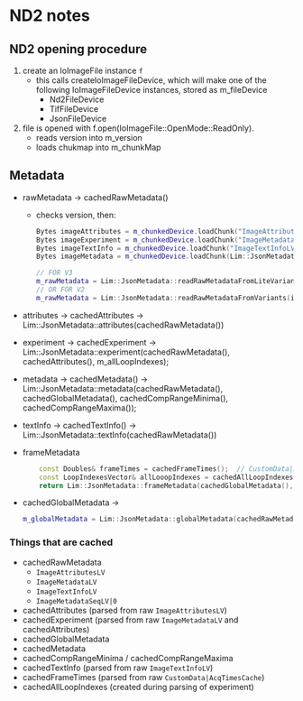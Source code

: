 # ND2 notes

## ND2 opening procedure

1. create an IoImageFile instance `f`
    - this calls createIoImageFileDevice, which will make one of the
      following IoImageFileDevice instances, stored as m_fileDevice
        - Nd2FileDevice
        - TifFileDevice
        - JsonFileDevice
2. file is opened with f.open(IoImageFile::OpenMode::ReadOnly).
    - reads version into m_version
    - loads chukmap into m_chunkMap

## Metadata

- rawMetadata -> cachedRawMetadata()
  - checks version, then:

    ```C++
    Bytes imageAttributes = m_chunkedDevice.loadChunk("ImageAttributesLV!");
    Bytes imageExperiment = m_chunkedDevice.loadChunk("ImageMetadataLV!");
    Bytes imageTextInfo = m_chunkedDevice.loadChunk("ImageTextInfoLV!");
    Bytes imageMetadata = m_chunkedDevice.loadChunk(Lim::JsonMetadata::chunkName("ImageMetadataSeqLV|", 0));

    // FOR V3
    m_rawMetadata = Lim::JsonMetadata::readRawMetadataFromLiteVariants(imageAttributes, imageExperiment, imageMetadata, imageTextInfo);
    // OR FOR V2
    m_rawMetadata = Lim::JsonMetadata::readRawMetadataFromVariants(imageAttributes, imageExperiment, imageMetadata, imageTextInfo);
    ```

- attributes -> cachedAttributes
    -> Lim::JsonMetadata::attributes(cachedRawMetadata())
- experiment -> cachedExperiment
    -> Lim::JsonMetadata::experiment(cachedRawMetadata(), cachedAttributes(), m_allLoopIndexes);
- metadata -> cachedMetadata()
    -> Lim::JsonMetadata::metadata(cachedRawMetadata(), cachedGlobalMetadata(), cachedCompRangeMinima(), cachedCompRangeMaxima());
- textInfo -> cachedTextInfo()
    -> Lim::JsonMetadata::textInfo(cachedRawMetadata())
- frameMetadata

    ```C++
        const Doubles& frameTimes = cachedFrameTimes();  // CustomData|AcqTimesCache
        const LoopIndexesVector& allLooopIndexes = cachedAllLoopIndexes();
        return Lim::JsonMetadata::frameMetadata(cachedGlobalMetadata(), cachedMetadata(), cachedExperiment(), frameTimes[seqIndex], allLooopIndexes[seqIndex], metadataPath);
    ```

- cachedGlobalMetadata ->

    ```C++
    m_globalMetadata = Lim::JsonMetadata::globalMetadata(cachedRawMetadata(), cachedExperiment(), cachedTextInfo(), file ? file->fileCreationTime() : 0.0);
    ```

### Things that are cached

- cachedRawMetadata
  - `ImageAttributesLV`
  - `ImageMetadataLV`
  - `ImageTextInfoLV`
  - `ImageMetadataSeqLV|0`
- cachedAttributes (parsed from raw `ImageAttributesLV`)
- cachedExperiment (parsed from raw `ImageMetadataLV` and cachedAttributes)
- cachedGlobalMetadata
- cachedMetadata
- cachedCompRangeMinima / cachedCompRangeMaxima
- cachedTextInfo (parsed from raw `ImageTextInfoLV`)
- cachedFrameTimes (parsed from raw `CustomData|AcqTimesCache`)
- cachedAllLoopIndexes (created during parsing of experiment)
